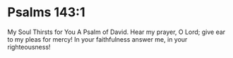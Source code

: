 # Psalms 143:1

My Soul Thirsts for You A Psalm of David. Hear my prayer, O Lord; give ear to my pleas for mercy! In your faithfulness answer me, in your righteousness!
